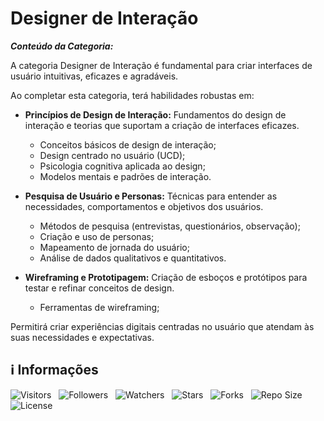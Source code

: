 <!-- Título -->
# Designer de Interação

***Conteúdo da Categoria:***

A categoria Designer de Interação é fundamental para criar interfaces de usuário intuitivas, eficazes e agradáveis.

Ao completar esta categoria, terá habilidades robustas em:

* **Princípios de Design de Interação:** Fundamentos do design de interação e teorias que suportam a criação de interfaces eficazes.
  * Conceitos básicos de design de interação;
  * Design centrado no usuário (UCD);
  * Psicologia cognitiva aplicada ao design;
  * Modelos mentais e padrões de interação.

* **Pesquisa de Usuário e Personas:** Técnicas para entender as necessidades, comportamentos e objetivos dos usuários.
  * Métodos de pesquisa (entrevistas, questionários, observação);
  * Criação e uso de personas;
  * Mapeamento de jornada do usuário;
  * Análise de dados qualitativos e quantitativos.

* **Wireframing e Prototipagem:** Criação de esboços e protótipos para testar e refinar conceitos de design.
  * Ferramentas de wireframing;

Permitirá criar experiências digitais centradas no usuário que atendam às suas necessidades e expectativas.

<!-- Informações -->
## &#8505; Informações

![Visitors](https://api.visitorbadge.io/api/visitors?path=Devsgeeknerd%2Fcat-des-int&label=Visitantes&labelColor=%23700070&labelStyle=none&countColor=%23000fff&style=plastic&color=%23ffffff "Total de Visitantes")
&nbsp;
![Followers](https://img.shields.io/github/followers/Devsgeeknerd?style=p&label=Seguidores&labelColor=800080&color=000fff "Total de Seguidores")
&nbsp;
![Watchers](https://img.shields.io/github/watchers/Devsgeeknerd/cat-des-int?style=p&label=Observadores&labelColor=800080&color=000fff "Total de Observadores")
&nbsp;
![Stars](https://img.shields.io/github/stars/Devsgeeknerd/cat-des-int?style=p&label=Estrelas&labelColor=800080&color=000fff "Total de Estrelas")
&nbsp;
![Forks](https://img.shields.io/github/forks/Devsgeeknerd/cat-des-int?style=p&label=Bifurcações&labelColor=800080&color=000fff "Total de Bifurcações")
&nbsp;
![Repo Size](https://img.shields.io/github/repo-size/Devsgeeknerd/cat-des-int?style=p&label=Tamanho&labelColor=800080&color=000fff "Tamanho do Repositório")
&nbsp;
![License](https://img.shields.io/github/license/Devsgeeknerd/cat-des-int?style=p&label=Licença&labelColor=800080&color=000fff "Licença do Repositório")
